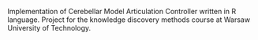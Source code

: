 Implementation of Cerebellar Model Articulation Controller written in R language. Project for the knowledge discovery methods course at Warsaw University of Technology.